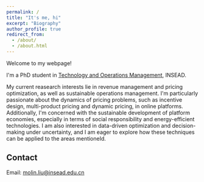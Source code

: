 ```yaml
---
permalink: /
title: "It's me, hi"
excerpt: "Biography"
author_profile: true
redirect_from: 
  - /about/
  - /about.html
---
```

<p style="text-align: justify;">
Welcome to my webpage!

I'm a PhD student in [Technology and Operations Management](https://www.insead.edu/phd/academics-and-research/technology-operations-management), INSEAD.

My current reasearch interests lie in revenue management and pricing optimization, as well as sustainable operations management. I'm particularly passionate about the dynamics of pricing problems, such as incentive design, multi-product pricing and dynamic pricing, in online platforms. Additionally, I'm concerned with the sustainable development of platform economies, especially in terms of social responsibility and energy-efficient technologies. I am also interested in data-driven optimization and decision-making under uncertainty, and I am eager to explore how these techniques can be applied to the areas mentioneId.
</p>

Contact
------
Email: molin.liu@insead.edu.cn
